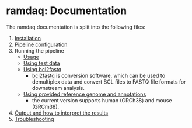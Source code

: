 # ramdaq: Documentation

The ramdaq documentation is split into the following files:

1. [Installation](https://nf-co.re/usage/installation)
2. [Pipeline configuration](https://nf-co.re/usage/adding_own_config)
3. Running the pipeline
    * [Usage](usage.md)
    * [Using test data](test_data.md)
    * [Using bcl2fastq](README.md)
        * [bcl2fastq](https://support.illumina.com/sequencing/sequencing_software/bcl2fastq-conversion-software.html) is conversion software, which can be used to demultiplex data and convert BCL files to FASTQ file formats for downstream analysis.
    * [Using provided reference genome and annotations](local_annotation.md)
        * the current version supports human (GRCh38) and mouse (GRCm38).
4. [Output and how to interpret the results](output.md)
5. [Troubleshooting](https://nf-co.re/usage/troubleshooting)
